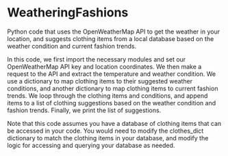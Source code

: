 # WeatheringFashions
Python code that uses the OpenWeatherMap API to get the weather in your location, and suggests clothing items from a local database based on the weather condition and current fashion trends.

In this code, we first import the necessary modules and set our OpenWeatherMap API key and location coordinates. We then make a request to the API and extract the temperature and weather condition. We use a dictionary to map clothing items to their suggested weather conditions, and another dictionary to map clothing items to current fashion trends. We loop through the clothing items and conditions, and append items to a list of clothing suggestions based on the weather condition and fashion trends. Finally, we print the list of suggestions.

Note that this code assumes you have a database of clothing items that can be accessed in your code. You would need to modify the clothes_dict dictionary to match the clothing items in your database, and modify the logic for accessing and querying your database as needed.
